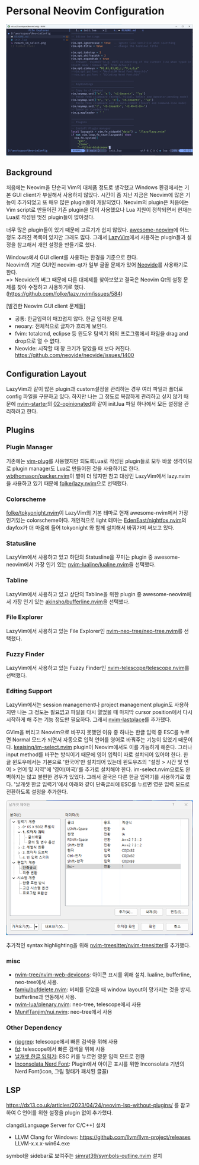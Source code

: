 # Personal Neovim Configuration

![Neovim screenshot](./neovim_screen.png)

## Background
처음에는 Neovim을 단순히 Vim의 대체품 정도로 생각했고 Windows 환경에서는 기본 GUI client가 부실해서 사용하지 않았다.
시간이 좀 지난 지금은 Neovim에 많은 기능이 추가되었고 또 매우 많은 plugin들이 개발되었다.
Neovim의 plugin은 처음에는 Vim script로 만들어진 기존 plugin을 많이 사용했으나 Lua 지원이 정착되면서 현재는 Lua로 작성된 멋진 plugin들이 많아졌다.

너무 많은 plugin들이 있기 때문에 고르기가 쉽지 않았다.
[awesome-neovim](https://github.com/rockerBOO/awesome-neovim)에 어느정도 추려진 목록이 있지만 그래도 많다.
그래서 [LazyVim](https://github.com/LazyVim/LazyVim)에서 사용하는 plugin들과 설정을 참고해서 개인 설정을 만들기로 했다.

Windows에서 GUI client를 사용하는 환경을 기준으로 한다.  
Neovim의 기본 GUI인 neovim-qt가 일부 글꼴 문제가 있어 [Neovide](https://github.com/neovide/neovide)를 사용하기로 한다.  
=> Neovide의 버그 때문에 다른 대체제를 찾아보았고 결국은 Neovim Qt의 설정 문제를 찾아 수정하고 사용하기로 했다.(https://github.com/folke/lazy.nvim/issues/584)

[발견한 Neovim GUI client 문제들]
* 공통: 한글입력이 매끄럽지 않다. 한글 입력창 문제.
* neoary: 전체적으로 글자가 흐리게 보인다.
* fvim: totalcmd, eclipse 등 윈도우 탐색기 외의 프로그램에서 파일을 drag and drop으로 열 수 없다.
* Neovide: 시작할 때 창 크기가 닫았을 때 보다 커진다. https://github.com/neovide/neovide/issues/1400

## Configuration Layout
LazyVim과 같이 많은 plugin과 custom설정을 관리하는 경우 여러 파일과 폴더로 config 파일을 구분하고 있다.
하지만 나는 그 정도로 복잡하게 관리하고 싶지 않기 때문에 [nvim-starter](https://github.com/VonHeikemen/nvim-starter)의 [02-opinionated](https://github.com/VonHeikemen/nvim-starter/tree/02-opinionated)와 같이 init.lua 파일 하나에서 모든 설정을 관리하려고 한다.

## Plugins
### Plugin Manager
기존에는 [vim-plug](https://github.com/junegunn/vim-plug)를 사용했지만 되도록Lua로 작성된 plugin들로
모두 바꿀 생각이므로 plugin manager도 Lua로 만들어진 것을 사용하기로 한다.
[wbthomason/packer.nvim](https://github.com/wbthomason/packer.nvim)이 별이 더 많지만 참고 대상인 LazyVim에서 lazy.nvim을 사용하고 있기 때문에 [folke/lazy.nvim](https://github.com/folke/lazy.nvim)으로 선택했다.

### Colorscheme
[folke/tokyonight.nvim](https://github.com/folke/tokyonight.nvim)이 LazyVim의 기본 테마로 현재 awesome-nvim에서 가장 인기있는 colorscheme이다.
개인적으로 light 테마는 [EdenEast/nightfox.nvim](https://github.com/EdenEast/nightfox.nvim)의 dayfox가 더 마음에 들어 tokyonight 와 함께 설치해서 바꿔가며 써보고 있다.

### Statusline
LazyVim에서 사용하고 있고 하단의 Statusline을 꾸미는 plugin 중 awesome-neovim에서 가장 인기 있는 [nvim-lualine/lualine.nvim](https://github.com/nvim-lualine/lualine.nvim)을 선택했다.

### Tabline
LazyVim에서 사용하고 있고 상단의 Tabline을 위한 plugin 중 awesome-neovim에서 가장 인기 있는 [akinsho/bufferline.nvim](https://github.com/akinsho/bufferline.nvim)을 선택했다.

### File Explorer
LazyVim에서 사용하고 있는 File Explorer인 [nvim-neo-tree/neo-tree.nvim](https://github.com/nvim-neo-tree/neo-tree.nvim)를 선택했다.

### Fuzzy Finder
LazyVim에서 사용하고 있는 Fuzzy Finder인 [nvim-telescope/telescope.nvim](https://github.com/nvim-telescope/telescope.nvim)를 선택했다.

### Editing Support
LazyVim에서는 session management나 project management plugin도 사용하지만 나는 그 정도는 필요없고 파일을 다시 열었을 때 마지막 cursor position에서 다시 시작하게 해 주는 기능 정도만 필요하다.
그래서 [nvim-lastplace](https://github.com/ethanholz/nvim-lastplace)를 추가했다.

GVim을 버리고 Neovim으로 바꾸지 못했던 이유 중 하나는 한글 입력 중 ESC를 누르면 Normal 모드가 되면서 자동으로 입력 언어를 영어로 바꿔주는 기능이 있었기 때문이다.
[keaising/im-select.nvim](https://github.com/keaising/im-select.nvim) plugin이 Neovim에서도 이를 가능하게 해준다. 그러나 input method를 바꾸는 방식이기 때문에 영어 입력이 따로 설치되어 있어야 한다. 한글 윈도우에서는 기본으로 '한국어'만 설치되어 있는데 윈도우즈의 "설정 > 시간 및 언어 > 언어 및 지역"에 '영어(미국)'를 추가로 설치해야 한다.
im-select.nvim으로도 완벽하지는 않고 불편한 경우가 있었다. 그래서 결국은 다른 한글 입력기를 사용하기로 했다.
'날개셋 한글 입력기'에서 아래와 같이 단축글쇠에 ESC를 누르면 영문 입력 모드로 전환하도록 설정을 추가한다.

![Hotkey to switch ENG](./remark_im_select.png)

추가적인 syntax highlighting을 위해 [nvim-treesitter/nvim-treesitter](https://github.com/nvim-treesitter/nvim-treesitter)를 추가했다.

### misc
- [nvim-tree/nvim-web-devicons](https://github.com/nvim-tree/nvim-web-devicons): 아이콘 표시를 위해 설치. lualine, bufferline, neo-tree에서 사용.
- [famiu/bufdelete.nvim](https://github.com/famiu/bufdelete.nvim): 버퍼를 닫았을 때 window layout이 망가지는 것을 방지. bufferline과 연동해서 사용.
- [nvim-lua/plenary.nvim](https://github.com/nvim-lua/plenary.nvim): neo-tree, telescope에서 사용
- [MunifTanjim/nui.nvim](https://github.com/MunifTanjim/nui.nvim): neo-tree에서 사용

### Other Dependency
- [ripgrep](https://github.com/BurntSushi/ripgrep): telescope에서 빠른 검색을 위해 사용
- [fd](https://github.com/sharkdp/fd): telescope에서 빠른 검색을 위해 사용
- [날개셋 한글 입력기](http://moogi.new21.org/prg4.html): ESC 키를 누르면 영문 입력 모드로 전환
- [Inconsolata Nerd Font](https://github.com/ryanoasis/nerd-fonts/blob/master/patched-fonts/Inconsolata): Plugin에서 아이콘 표시를 위한 Inconsolata 기반의 Nerd Font(icon, 그림 형태가 패치된 글꼴)

## LSP

https://dx13.co.uk/articles/2023/04/24/neovim-lsp-without-plugins/ 를 참고하여 C 언어를 위한 설정을 plugin 없이 추가했다.

clangd(Language Server for C/C++) 설치
- LLVM Clang for Windows: https://github.com/llvm/llvm-project/releases LLVM-x.x.x-win64.exe

symbol을 sidebar로 보여주는 [simrat39/symbols-outline.nvim](https://github.com/simrat39/symbols-outline.nvim) 설치

